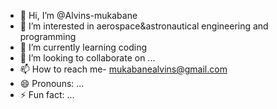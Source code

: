 - 👋 Hi, I’m @Alvins-mukabane
- 👀 I’m interested in aerospace&astronautical engineering and programming
- 🌱 I’m currently learning coding 
- 💞️ I’m looking to collaborate on ...
- 📫 How to reach me- mukabanealvins@gmail.com
- 😄 Pronouns: ...
- ⚡ Fun fact: ...

<!---
Alvins-mukabane/Alvins-mukabane is a ✨ special ✨ repository because its `README.md` (this file) appears on your GitHub profile.
You can click the Preview link to take a look at your changes.
--->
